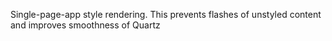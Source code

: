 Single-page-app style rendering. This prevents flashes of unstyled content and improves smoothness of Quartz